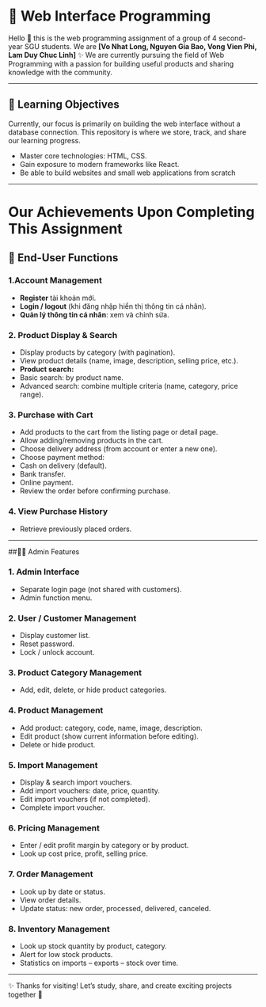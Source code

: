 # 📘 Web Interface Programming

Hello 👋  this is the web programming assignment of a group of 4 second-year SGU students.
We are **[Vo Nhat Long, Nguyen Gia Bao, Vong Vien Phi, Lam Duy Chuc Linh]** ✨
We are currently pursuing the field of Web Programming with a passion for building useful products and sharing knowledge with the community.

---

## 🎯 Learning Objectives
Currently, our focus is primarily on building the web interface without a database connection. This repository is where we store, track, and share our learning progress.

- Master core technologies: HTML, CSS.
- Gain exposure to modern frameworks like React.
- Be able to build websites and small web applications from scratch  

---
# Our Achievements Upon Completing This Assignment
## 👥 End-User Functions

### 1.Account Management
- **Register**  tài khoản mới.  
- **Login / logout** (khi đăng nhập hiển thị thông tin cá nhân).  
- **Quản lý thông tin cá nhân**: xem và chỉnh sửa.  

### 2. Product Display & Search
- Display products by category (with pagination).
- View product details (name, image, description, selling price, etc.).
- **Product search:**
- Basic search: by product name.
- Advanced search: combine multiple criteria (name, category, price range).
### 3. Purchase with Cart
- Add products to the cart from the listing page or detail page.
- Allow adding/removing products in the cart.
- Choose delivery address (from account or enter a new one).
- Choose payment method:
- Cash on delivery (default).
- Bank transfer.
- Online payment.
- Review the order before confirming purchase.
### 4. View Purchase History
- Retrieve previously placed orders.
---

##👨‍💻 Admin Features
### 1. Admin Interface
- Separate login page (not shared with customers).
- Admin function menu.
### 2. User / Customer Management
- Display customer list.
- Reset password.
- Lock / unlock account.
### 3. Product Category Management
- Add, edit, delete, or hide product categories.
### 4. Product Management
- Add product: category, code, name, image, description.
- Edit product (show current information before editing).
- Delete or hide product.
### 5. Import Management
- Display & search import vouchers.
- Add import vouchers: date, price, quantity.
- Edit import vouchers (if not completed).
- Complete import voucher.
### 6. Pricing Management
- Enter / edit profit margin by category or by product.
- Look up cost price, profit, selling price.
### 7. Order Management
- Look up by date or status.
- View order details.
- Update status: new order, processed, delivered, canceled.
### 8. Inventory Management
- Look up stock quantity by product, category.
- Alert for low stock products.
- Statistics on imports – exports – stock over time.
  
---
✨ Thanks for visiting! Let’s study, share, and create exciting projects together 🚀
